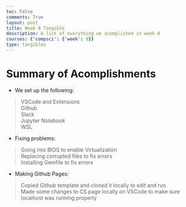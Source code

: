 ```yaml
---
toc: False
comments: True
layout: post
title: Week 0 Tangible
description: A list of everything we acomplished in week 0
courses: {'compsci': {'week': 0}}
type: tangibles
---
```


# Summary of Acomplishments 

- We set up the following:
> VSCode and Extensions <br>
> Github <br>
> Slack <br>
> Jupyter Notebook <br>
> WSL <br>

- Fixing problems:
> Going into BIOS to enable Virtualization <br>
> Replacing corrupted files to fix errors <br>
> Installing Gemfile to fix errors <br>

- Making Github Pages:
> Copied Github template and cloned it locally to edit and run <br>
> Made some changes to CS page locally on VSCode to make sure localhost was running properly <br>